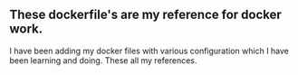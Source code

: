 These dockerfile's are my reference for docker work.
----

I have been adding my docker files with various configuration which I have been learning and doing.
These all my references. 


